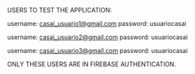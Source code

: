 USERS TO TEST THE APPLICATION:

username: casai_usuario1@gmail.com
password: usuariocasai

username: casai_usuario2@gmail.com
password: usuariocasai

username: casai_usuario3@gmail.com
password: usuariocasai

ONLY THESE USERS ARE IN FIREBASE AUTHENTICATION.
